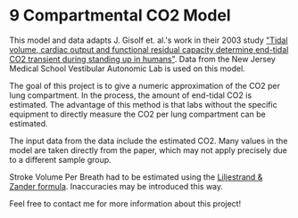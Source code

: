 # 9 Compartmental CO2 Model
This model and data adapts J. Gisolf et. al.'s work in their 2003 study ["Tidal volume, cardiac output and functional residual capacity determine end-tidal CO2 transient during standing up in humans"](https://pubmed.ncbi.nlm.nih.gov/14608002/). Data from the New Jersey Medical School Vestibular Autonomic Lab is used on this model. 

The goal of this project is to give a numeric approximation of the CO2 per lung compartment. In the process, the amount of end-tidal CO2 is estimated. The advantage of this method is that labs without the specific equipment to directly measure the CO2 per lung compartment can be estimated. 

The input data from the data include the estimated CO2. Many values in the model are taken directly from the paper, which may not apply precisely due to a different sample group.

Stroke Volume Per Breath had to be estimated using the [Liljestrand & Zander formula](https://www.ncbi.nlm.nih.gov/pmc/articles/PMC5317099/). Inaccuracies may be introduced this way. 

Feel free to contact me for more information about this project!